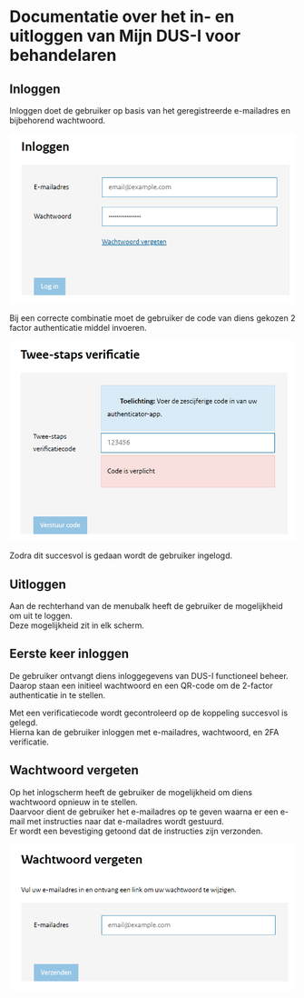 # Documentatie over het in- en uitloggen van Mijn DUS-I voor behandelaren

## Inloggen

Inloggen doet de gebruiker op basis van het geregistreerde e-mailadres en bijbehorend wachtwoord. 

!["Inlogpagina"](./images/DUSI%20medewerker%20inlog.png)

Bij een correcte combinatie moet de gebruiker de code van diens gekozen 2 factor authenticatie middel invoeren.  

!["2FA-pagina"](./images/DUSI%20medewerker%202FA.png)

Zodra dit succesvol is gedaan wordt de gebruiker ingelogd.

## Uitloggen

Aan de rechterhand van de menubalk heeft de gebruiker de mogelijkheid om uit te loggen.  
Deze mogelijkheid zit in elk scherm.

## Eerste keer inloggen

De gebruiker ontvangt diens inloggegevens van DUS-I functioneel beheer. Daarop staan een initieel wachtwoord en een QR-code om de 2-factor authenticatie in te stellen.  

Met een verificatiecode wordt gecontroleerd op de koppeling succesvol is gelegd.  
Hierna kan de gebruiker inloggen met e-mailadres, wachtwoord, en 2FA verificatie.

## Wachtwoord vergeten

Op het inlogscherm heeft de gebruiker de mogelijkheid om diens wachtwoord opnieuw in te stellen.  
Daarvoor dient de gebruiker het e-mailadres op te geven waarna er een e-mail met instructies naar dat e-mailadres wordt gestuurd.  
Er wordt een bevestiging getoond dat de instructies zijn verzonden.

!["WachtwoordVergeten"](./images/DUSI%20medewerker%20ww%20vergeten.png)

<div class="page-break"></div>
